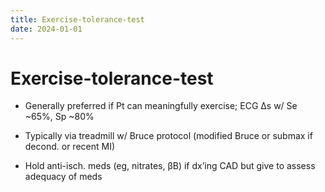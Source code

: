 ```yaml
---
title: Exercise-tolerance-test
date: 2024-01-01
---
```

# Exercise-tolerance-test

* Generally preferred if Pt can meaningfully exercise; ECG ∆s w/ Se ~65%, Sp ~80%

* Typically via treadmill w/ Bruce protocol (modified Bruce or submax if decond. or recent MI)

* Hold anti-isch. meds (eg, nitrates, βB) if dx’ing CAD but give to assess adequacy of meds
